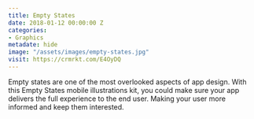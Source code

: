 ```yaml
---
title: Empty States
date: 2018-01-12 00:00:00 Z
categories:
- Graphics
metadate: hide
image: "/assets/images/empty-states.jpg"
visit: https://crmrkt.com/E4OyDQ
---
```


Empty states are one of the most overlooked aspects of app design. With this Empty States mobile illustrations kit, you could make sure your app delivers the full experience to the end user. Making your user more informed and keep them interested.